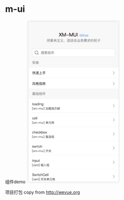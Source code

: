 # m-ui

组件demo
<img src="./example/assets/images/demo.jpeg" width="300px">

项目打包 copy from http://wevue.org

